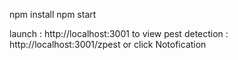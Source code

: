 npm install
npm start

launch : http://localhost:3001
to view pest detection : http://localhost:3001/zpest or click Notofication

